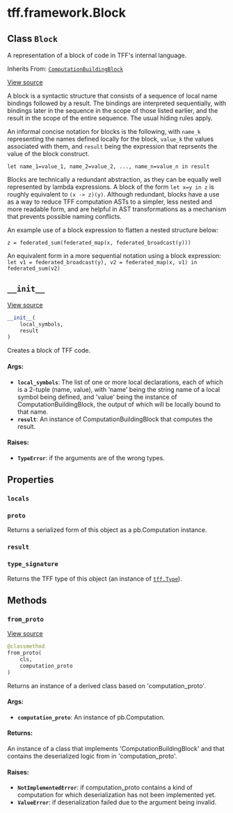 <div itemscope itemtype="http://developers.google.com/ReferenceObject">
<meta itemprop="name" content="tff.framework.Block" />
<meta itemprop="path" content="Stable" />
<meta itemprop="property" content="locals"/>
<meta itemprop="property" content="proto"/>
<meta itemprop="property" content="result"/>
<meta itemprop="property" content="type_signature"/>
<meta itemprop="property" content="__init__"/>
<meta itemprop="property" content="from_proto"/>
</div>

# tff.framework.Block

## Class `Block`

A representation of a block of code in TFF's internal language.

Inherits From:
[`ComputationBuildingBlock`](../../tff/framework/ComputationBuildingBlock.md)

<a target="_blank" href=http://github.com/tensorflow/federated/tree/master/tensorflow_federated/python/core/impl/computation_building_blocks.py>View
source</a>

<!-- Placeholder for "Used in" -->

A block is a syntactic structure that consists of a sequence of local name
bindings followed by a result. The bindings are interpreted sequentially, with
bindings later in the sequence in the scope of those listed earlier, and the
result in the scope of the entire sequence. The usual hiding rules apply.

An informal concise notation for blocks is the following, with `name_k`
representing the names defined locally for the block, `value_k` the values
associated with them, and `result` being the expression that reprsents the value
of the block construct.

```
let name_1=value_1, name_2=value_2, ..., name_n=value_n in result
```

Blocks are technically a redundant abstraction, as they can be equally well
represented by lambda expressions. A block of the form `let x=y in z` is roughly
equivalent to `(x -> z)(y)`. Although redundant, blocks have a use as a way to
reduce TFF computation ASTs to a simpler, less nested and more readable form,
and are helpful in AST transformations as a mechanism that prevents possible
naming conflicts.

An example use of a block expression to flatten a nested structure below:

```
z = federated_sum(federated_map(x, federated_broadcast(y)))
```

An equivalent form in a more sequential notation using a block expression: `let
v1 = federated_broadcast(y), v2 = federated_map(x, v1) in federated_sum(v2)`

<h2 id="__init__"><code>__init__</code></h2>

<a target="_blank" href=http://github.com/tensorflow/federated/tree/master/tensorflow_federated/python/core/impl/computation_building_blocks.py>View
source</a>

```python
__init__(
    local_symbols,
    result
)
```

Creates a block of TFF code.

#### Args:

*   <b>`local_symbols`</b>: The list of one or more local declarations, each of
    which is a 2-tuple (name, value), with 'name' being the string name of a
    local symbol being defined, and 'value' being the instance of
    ComputationBuildingBlock, the output of which will be locally bound to that
    name.
*   <b>`result`</b>: An instance of ComputationBuildingBlock that computes the
    result.

#### Raises:

*   <b>`TypeError`</b>: if the arguments are of the wrong types.

## Properties

<h3 id="locals"><code>locals</code></h3>

<h3 id="proto"><code>proto</code></h3>

Returns a serialized form of this object as a pb.Computation instance.

<h3 id="result"><code>result</code></h3>

<h3 id="type_signature"><code>type_signature</code></h3>

Returns the TFF type of this object (an instance of
<a href="../../tff/Type.md"><code>tff.Type</code></a>).

## Methods

<h3 id="from_proto"><code>from_proto</code></h3>

<a target="_blank" href=http://github.com/tensorflow/federated/tree/master/tensorflow_federated/python/core/impl/computation_building_blocks.py>View
source</a>

```python
@classmethod
from_proto(
    cls,
    computation_proto
)
```

Returns an instance of a derived class based on 'computation_proto'.

#### Args:

*   <b>`computation_proto`</b>: An instance of pb.Computation.

#### Returns:

An instance of a class that implements 'ComputationBuildingBlock' and that
contains the deserialized logic from in 'computation_proto'.

#### Raises:

*   <b>`NotImplementedError`</b>: if computation_proto contains a kind of
    computation for which deserialization has not been implemented yet.
*   <b>`ValueError`</b>: if deserialization failed due to the argument being
    invalid.
